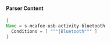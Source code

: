 #### Parser Content
```Java
{
Name = s-mcafee-usb-activity-bluetooth
  Conditions = [ """|Bluetooth""" ]
}
```